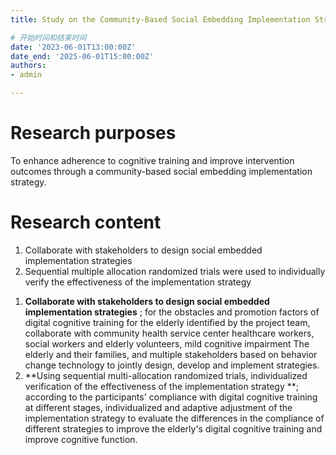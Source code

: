 ```yaml
---
title: Study on the Community-Based Social Embedding Implementation Strategy for Digital Cognitive Training

# 开始时间和结束时间
date: '2023-06-01T13:00:00Z'
date_end: '2025-06-01T15:00:00Z'
authors:
- admin

---
```



# Research purposes
To enhance adherence to cognitive training and improve intervention outcomes through a community-based social embedding implementation strategy.

# Research content
1. Collaborate with stakeholders to design social embedded implementation strategies
2. Sequential multiple allocation randomized trials were used to individually verify the effectiveness of the implementation strategy

1) **Collaborate with stakeholders to design social embedded implementation strategies** ; for the obstacles and promotion factors of digital cognitive training for the elderly identified by the project team, collaborate with community health service center healthcare workers, social workers and elderly volunteers, mild cognitive impairment The elderly and their families, and multiple stakeholders based on behavior change technology to jointly design, develop and implement strategies.
2) **Using sequential multi-allocation randomized trials, individualized verification of the effectiveness of the implementation strategy **; according to the participants' compliance with digital cognitive training at different stages, individualized and adaptive adjustment of the implementation strategy to evaluate the differences in the compliance of different strategies to improve the elderly's digital cognitive training and improve cognitive function.
